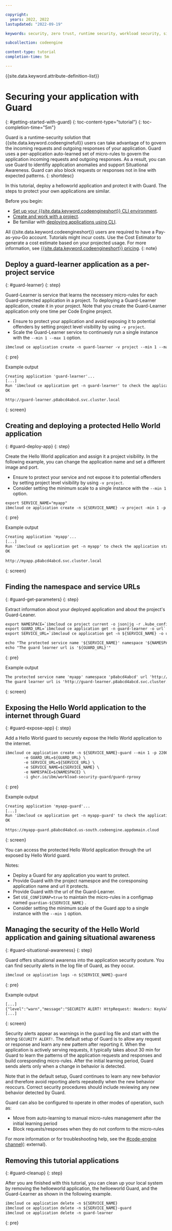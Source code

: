 ```yaml
---

copyright:
  years: 2022, 2022
lastupdated: "2022-09-19"

keywords: security, zero trust, runtime security, workload security, situational awareness, serverless security, Guard, code engine application security, code engine security

subcollection: codeengine

content-type: tutorial
completion-time: 5m 

---
```


{{site.data.keyword.attribute-definition-list}}

# Securing your application with Guard
{: #getting-started-with-guard}
{: toc-content-type="tutorial"}
{: toc-completion-time="5m"}

Guard is a runtime-security solution that {{site.data.keyword.codeenginefull}} users can take advantage of to govern the incoming requests and outgoing responses of your application. Guard uses a per-application auto-learned set of micro-rules to govern the application incoming requests and outgoing responses. As a result, you can use Guard to identifiy application anomalies and support Situational Awareness. Guard can also block requests or responses not in line with expected patterns. 
{: shortdesc}

In this tutorial, deploy a helloworld application and protect it with Guard. The steps to protect your own applications are similar.

Before you begin:

- [Set up your {{site.data.keyword.codeengineshort}} CLI environment](/docs/codeengine?topic=codeengine-install-cli).
- [Create and work with a project](/docs/codeengine?topic=codeengine-manage-project).
- Be familiar with [deploying applications using CLI](docs/codeengine?topic=codeengine-deploy-app-tutorial).

All {{site.data.keyword.codeengineshort}} users are required to have a Pay-as-you-Go account. Tutorials might incur costs. Use the Cost Estimator to generate a cost estimate based on your projected usage. For more information, see [{{site.data.keyword.codeengineshort}} pricing](/docs/codeengine?topic=codeengine-pricing).
{: note}


## Deploy a guard-learner application as a per-project service
{: #guard-learner}
{: step}

Guard-Learner is service that learns the necessery micro-rules for each Guard-protected application in a project. To deploying a Guard-Learner application, create it in your project. Note that you create the Guard-Learner application only one time per Code Engine project. 

- Ensure to protect your application and avoid exposing it to potential offenders by setting project level visibility by using `-v project`.
- Scale the Guard-Learner service to continuesly run a single instance with the  `--min 1 --max 1` option.

```txt
ibmcloud ce application create -n guard-learner -v project --min 1 --max 1 -p 8888 -i ghcr.io/ibm/workload-security-guard/guard-learner
```
{: pre}

Example output

```txt
Creating application 'guard-learner'...
[...]
Run 'ibmcloud ce application get -n guard-learner' to check the application status.
OK

http://guard-learner.p8abcd4abcd.svc.cluster.local
```
{: screen}
    

## Creating and deploying a protected Hello World application
{: #guard-deploy-app}
{: step}

Create the Hello World application and assign it a project visibility.  In the following example, you can change the application name and set a different image and port.

- Ensure to protect your service and not expose it to potential offenders by setting project level visibility by using `-v project`.
- Consider setting the minimum scale to a single instance with the  `--min 1` option.

```txt
export SERVICE_NAME="myapp"
ibmcloud ce application create -n ${SERVICE_NAME} -v project -min 1 -p 8080 -i icr.io/codeengine/hello
```
{: pre}

Example output

```txt
Creating application 'myapp'...
[...]
Run 'ibmcloud ce application get -n myapp' to check the application status.
OK
    
http://myapp.p8abcd4abcd.svc.cluster.local
```
{: screen}


## Finding the namespace and service URLs 
{: #guard-get-parameters}
{: step}

Extract information about your deployed application and about the project's Guard-Leaner.

```txt
export NAMESPACE=`ibmcloud ce project current -o json|jq -r .kube_config_context`
export GUARD_URL=`ibmcloud ce application get -n guard-learner -o url`
export SERVICE_URL=`ibmcloud ce application get -n ${SERVICE_NAME} -o url`

echo "The protected service name '${SERVICE_NAME}' namespace '${NAMESPACE}' url '${SERVICE_URL}'"
echo "The guard learner url is '${GUARD_URL}'"
```
{: pre}

Example output

```txt
The protected service name 'myapp' namespace 'p8abcd4abcd' url 'http://myapp.p8abcd4abcd.svc.cluster.local'
The guard learner url is 'http://guard-learner.p8abcd4abcd.svc.cluster.local'
```
{: screen}

## Exposing the Hello World application to the internet through Guard
{: #guard-expose-app}
{: step}

Add a Hello World guard to securely expose the Hello World application to the internet.

```txt
ibmcloud ce application create -n ${SERVICE_NAME}-guard --min 1 -p 22000 \
        -e GUARD_URL=${GUARD_URL} \
        -e SERVICE_URL=${SERVICE_URL} \
        -e SERVICE_NAME=${SERVICE_NAME} \
        -e NAMESPACE=${NAMESPACE} \
        -i ghcr.io/ibm/workload-security-guard/guard-rproxy
```
{: pre}

Example output

```txt
Creating application 'myapp-guard'...
[...]
Run 'ibmcloud ce application get -n myapp-guard' to check the application status.
OK
    
https://myapp-guard.p8abcd4abcd.us-south.codeengine.appdomain.cloud
```
{: screen}

You can access the protected Hello World application through the url exposed by Hello World guard.


Notes:
- Deploy a Guard for any application you want to protect.
- Provide Guard with the project namespce and the coresponsing application name and url it protects. 
- Provide Guard with the url of the Guard-Learner. 
- Set `USE_CONFIGMAP=true` to maintain the micro-rules in a configmap named `guardian-${SERVICE_NAME}` .
- Consider setting the minimum scale of the Guard app to a single instance with the  `--min 1` option.


## Managing the security of the Hello World application and gaining situational awareness
{: #guard-situational-awareness}
{: step}

Guard offers situational awarenss into the application security posture. You can find security alerts in the log file of Guard, as they occur.

```txt
ibmcloud ce application logs -n ${SERVICE_NAME}-guard 
```
{: pre}

Example output

```txt
[...]
{"level":"warn","message":"SECURITY ALERT! HttpRequest: Headers: KeyVal: Known Key X-B3-Traceid: Digits: Counter out of Range: 25"}  
[...]
```
{: screen}

Security alerts appear as warnings in the guard log file and start with the string `SECURITY ALERT!`. The default setup of Guard is to allow any request or response and learn any new pattern after reporting it. When the application is actively serving requests, it typically takes about 30 min for Guard to learn the patterns of the application requests and responses and build coresponding micro-rules. After the initial learning period, Guard sends alerts only when a change in behavior is detected. 

Note that in the default setup, Guard continues to learn any new behavior and therefore avoid reporting alerts repeatedly when the new behavior reoccurs.
Correct security procedures should include reviewing any new behavior detected by Guard. 

Guard can also be configured to operate in other modes of operation, such as:

- Move from auto-learning to manual micro-rules management after the initial learning period
- Block requests/responses when they do not conform to the micro-rules 

For more information or for troubleshooting help, see the [#code-engine channel](https://ibm-cloud-success.slack.com){: external}.

## Removing this tutorial applications
{: #guard-cleanup}
{: step}

After you are finished with this tutorial, you can clean up your local system by removing the helloeworld application, the helloeworld Guard, and the Guard-Learner as shown in the following example.

```txt
ibmcloud ce application delete -n ${SERVICE_NAME}
ibmcloud ce application delete -n ${SERVICE_NAME}-guard
ibmcloud ce application delete -n guard-learner
```
{: pre}

